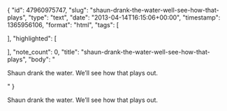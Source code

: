 {
  "id": 47960975747,
  "slug": "shaun-drank-the-water-well-see-how-that-plays",
  "type": "text",
  "date": "2013-04-14T16:15:06+00:00",
  "timestamp": 1365956106,
  "format": "html",
  "tags": [

  ],
  "highlighted": [

  ],
  "note_count": 0,
  "title": "shaun-drank-the-water-well-see-how-that-plays",
  "body": "<p>Shaun drank the water. We&rsquo;ll see how that plays out.</p>"
}

<p>Shaun drank the water. We&rsquo;ll see how that plays out.</p>
